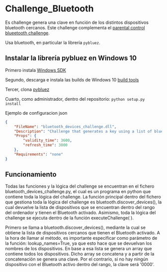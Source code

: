 # Challenge_Bluetooth

Es challenge genera una clave en función de los distintos dispositivos bluetooth cercanos. Este challenge complementa el [parental control blueetooth challenge](https://github.com/SecureworldProject/Challenge_Bluetooth).

Usa bluetooth, en particular la librería `pybluez`.

## Instalar la librería pybluez en Windows 10

Primero instala [Windows SDK](https://developer.microsoft.com/en-us/windows/downloads/windows-sdk/)

Segundo, descarga e instala las builds de Windows 10 [build tools](https://www.microsoft.com/es-ES/download/confirmation.aspx?id=48159)

Tercer, clona [pybluez](https://github.com/pybluez/pybluez)

Cuarto, como administrador, dentro del repositorio: `python setup.py install`

Ejemplo de configuracion json
```json
{
	"FileName": "bluetooth_devices_challenge.dll",
	"Description": "Challenge that generates a key using a list of bluetooth devices as input",
	"Props": {
		"validity_time": 3600,
		"refresh_time": 3000
	},
	"Requirements": "none"
}
```

## Funcionamiento

Todas las funciones y la lógica del challenge se encuentran en el fichero bluetooth_devices_challenge.py, el cual es un programa en python que contiene toda la lógica del challenge. La función principal dentro del fichero que gestiona toda la lógica del challenge es bluetooth.discover_devices(), la cual devuelve la lista de dispositivos que se encuentran dentro del rango del ordenador y tienen el Bluetooth activado. Asimismo, toda la lógica del challenge se ejecuta dentro de la función executeChallenge( ).

Primero se llama a bluetooth.discover_devices(), mediante la cual se obtiene la lista de dispositivos cercanos que tienen el Bluetooth activado. A la hora de llamar al método, es importante especificar como parámetro de la función: lookup_names=True, ya que esto hace que se devuelvan los nombres de los dispositivos. En base a esa lista se genera un array que contiene todos los dispositivos. Dicho array se concatena y a partir de la concatenación se genera una clave. Por el contrario, si no hay ningún dispositivo con el Bluetooth activo dentro del rango, la clave será '0000'.